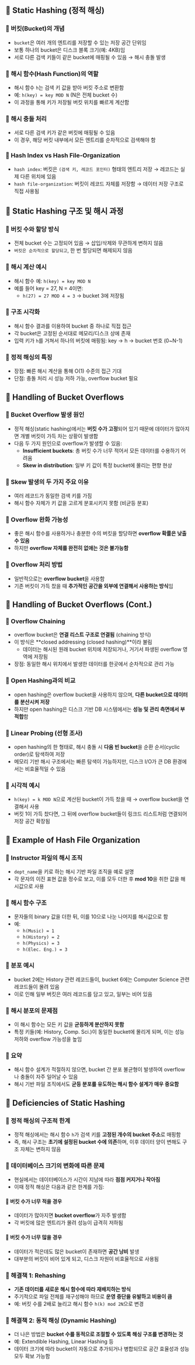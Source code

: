 ## 📌 Static Hashing (정적 해싱)
### 🔹 버킷(Bucket)의 개념
- `bucket`은 여러 개의 엔트리를 저장할 수 있는 저장 공간 단위임
- 보통 하나의 bucket은 디스크 블록 크기(예: 4KB)임
- 서로 다른 검색 키들이 같은 bucket에 매핑될 수 있음 → 해시 충돌 발생

### 🔹 해시 함수(Hash Function)의 역할
- 해시 함수 `h`는 검색 키 값을 받아 버킷 주소로 변환함
- 예: `h(key) = key MOD N` (N은 전체 bucket 수)
- 이 과정을 통해 키가 저장될 버킷 위치를 빠르게 계산함

### 🔹 해시 충돌 처리
- 서로 다른 검색 키가 같은 버킷에 매핑될 수 있음
- 이 경우, 해당 버킷 내부에서 모든 엔트리를 순차적으로 검색해야 함

### 🔹 Hash Index vs Hash File-Organization
- `hash index`: 버킷은 `(검색 키, 레코드 포인터)` 형태의 엔트리 저장 → 레코드는 실제 다른 위치에 있음
- `hash file-organization`: 버킷이 레코드 자체를 저장함 → 데이터 저장 구조로 직접 사용됨

## 📌 Static Hashing 구조 및 해시 과정

### 🔹 버킷 수와 할당 방식
- 전체 bucket 수는 고정되어 있음 → 삽입/삭제와 무관하게 변하지 않음
- `버킷은 순차적으로 할당되고`, 한 번 할당되면 해제되지 않음

### 🔹 해시 계산 예시
- 해시 함수 예: `h(key) = key MOD N`
- 예를 들어 key = 27, N = 4이면:
  - `h(27) = 27 MOD 4 = 3` → bucket 3에 저장됨

### 🔹 구조 시각화
- 해시 함수 결과를 이용하여 bucket 중 하나로 직접 접근
- 각 bucket은 고정된 순서대로 메모리/디스크 상에 존재
- 입력 키가 `h`를 거쳐서 하나의 버킷에 매핑됨:
key → h → bucket 번호 (0~N-1)

### 🔹 정적 해싱의 특징
- 장점: 빠른 해시 계산을 통해 O(1) 수준의 접근 기대
- 단점: 충돌 처리 시 성능 저하 가능, overflow bucket 필요


## 📌 Handling of Bucket Overflows

### 🔹 Bucket Overflow 발생 원인
- 정적 해싱(static hashing)에서는 **버킷 수가 고정**되어 있기 때문에 데이터가 많아지면 개별 버킷이 가득 차는 상황이 발생함
- 다음 두 가지 원인으로 overflow가 발생할 수 있음:
  - **Insufficient buckets**: 총 버킷 수가 너무 적어서 모든 데이터를 수용하기 어려움
  - **Skew in distribution**: 일부 키 값이 특정 bucket에 몰리는 편향 현상

### 🔹 Skew 발생의 두 가지 주요 이유
- 여러 레코드가 동일한 검색 키를 가짐
- 해시 함수 자체가 키 값을 고르게 분포시키지 못함 (비균등 분포)

### 🔹 Overflow 완화 가능성
- 좋은 해시 함수를 사용하거나 충분한 수의 버킷을 할당하면 **overflow 확률은 낮출 수 있음**
- 하지만 **overflow 자체를 완전히 없애는 것은 불가능함**

### 🔹 Overflow 처리 방법
- 일반적으로는 **overflow bucket**을 사용함
- 기존 버킷이 가득 찼을 때 **추가적인 공간을 외부에 연결해서 사용하는 방식**임

## 📌 Handling of Bucket Overflows (Cont.)

### 🔹 Overflow Chaining
- overflow bucket은 **연결 리스트 구조로 연결됨** (chaining 방식)
- 이 방식은 **closed addressing (closed hashing)**이라 불림
  - 데이터는 해시된 원래 bucket 위치에 저장되거나, 거기서 파생된 overflow 영역에 저장됨
- 장점: 동일한 해시 위치에서 발생한 데이터를 한곳에서 순차적으로 관리 가능

### 🔹 Open Hashing과의 비교
- open hashing은 overflow bucket을 사용하지 않으며, **다른 bucket으로 데이터를 분산시켜 저장**
- 하지만 open hashing은 디스크 기반 DB 시스템에서는 **성능 및 관리 측면에서 부적합**함

### 🔹 Linear Probing (선형 조사)
- open hashing의 한 형태로, 해시 충돌 시 **다음 빈 bucket**을 순환 순서(cyclic order)로 탐색하여 저장
- 메모리 기반 해시 구조에서는 빠른 탐색이 가능하지만, 디스크 I/O가 큰 DB 환경에서는 비효율적일 수 있음

### 🔹 시각적 예시
- `h(key) = k MOD N`으로 계산된 bucket이 가득 찼을 때 → overflow bucket을 연결해서 사용
- 버킷 1이 가득 찼다면, 그 뒤에 overflow bucket들이 링크드 리스트처럼 연결되어 저장 공간 확장됨

## 📌 Example of Hash File Organization

### 🔹 Instructor 파일의 해시 조직
- `dept_name`을 키로 하는 해시 기반 파일 조직을 예로 설명
- 각 문자의 이진 표현 값을 정수로 보고, 이를 모두 더한 후 **mod 10**을 취한 값을 해시값으로 사용

### 🔹 해시 함수 구조
- 문자들의 binary 값을 더한 뒤, 이를 10으로 나눈 나머지를 해시값으로 함
- 예:
  - `h(Music) = 1`
  - `h(History) = 2`
  - `h(Physics) = 3`
  - `h(Elec. Eng.) = 3`

### 🔹 분포 예시
- bucket 2에는 History 관련 레코드들이, bucket 6에는 Computer Science 관련 레코드들이 몰려 있음
- 이로 인해 일부 버킷은 여러 레코드를 담고 있고, 일부는 비어 있음

### 🔹 해시 분포의 문제점
- 이 해시 함수는 모든 키 값을 **균등하게 분산하지 못함**
- 특정 키들(예: History, Comp. Sci.)이 동일한 bucket에 몰리게 되며, 이는 성능 저하와 overflow 가능성을 높임

### 🔹 요약
- 해시 함수 설계가 적절하지 않으면, bucket 간 분포 불균형이 발생하여 overflow나 충돌이 자주 일어날 수 있음
- 해시 기반 파일 조직에서도 **균등 분포를 유도하는 해시 함수 설계가 매우 중요함**

## 📌 Deficiencies of Static Hashing

### 🔹 정적 해싱의 구조적 한계
- 정적 해싱에서는 해시 함수 `h`가 검색 키를 **고정된 개수의 bucket 주소**로 매핑함
- 즉, 해시 구조는 **초기에 설정된 bucket 수에 의존**하며, 이후 데이터 양이 변해도 구조 자체는 변하지 않음

### 🔹 데이터베이스 크기의 변화에 따른 문제
- 현실에서는 데이터베이스가 시간이 지남에 따라 **점점 커지거나 작아짐**
- 이때 정적 해싱은 다음과 같은 한계를 가짐:

#### 🔸 버킷 수가 너무 적을 경우
- 데이터가 많아지면 **bucket overflow**가 자주 발생함
- 각 버킷에 많은 엔트리가 몰려 성능이 급격히 저하됨

#### 🔸 버킷 수가 너무 많을 경우
- 데이터가 적은데도 많은 bucket이 존재하면 **공간 낭비** 발생
- 대부분의 버킷이 비어 있게 되고, 디스크 자원이 비효율적으로 사용됨

### 🔹 해결책 1: Rehashing
- **기존 데이터를 새로운 해시 함수에 따라 재배치하는 방식**
- 주기적으로 파일 전체를 재구성해야 하므로 **운영 중단을 유발하고 비용이 큼**
- 예: 버킷 수를 2배로 늘리고 해시 함수 `h(k) mod 2N`으로 변경

### 🔹 해결책 2: 동적 해싱 (Dynamic Hashing)
- 더 나은 방법은 **bucket 수를 동적으로 조절할 수 있도록 해싱 구조를 변경하는 것**
- 예: Extendible Hashing, Linear Hashing 등
- 데이터 크기에 따라 bucket이 자동으로 추가되거나 병합되므로 공간 효율성과 성능 모두 확보 가능함
